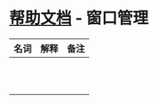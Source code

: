 # [帮助文档](https://github.com/songhao/BetterAndBetter/blob/master/help/README.md) - 窗口管理




| 名词 | 解释 | 备注 |
| --- | --- | --- |
|     |     |     |
|     |     |     |
|     |     |     |
|     |     |     |
|     |     |     |
|     |     |     |
|     |     |     |
|     |     |     |
|     |     |     |
|     |     |     |
|     |     |     |